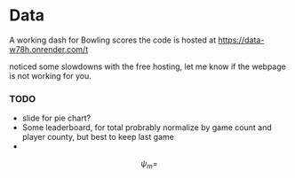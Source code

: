 # Data

A working dash for Bowling scores
the code is hosted at https://data-w78h.onrender.com/t

noticed some slowdowns with the free hosting, let me know if the webpage is not working for you.

### TODO
 - slide for pie chart?
 - Some leaderboard, for total probrably normalize by game count and player county, but best to keep last game
 - 

 $$
 \psi_m =  
 $$